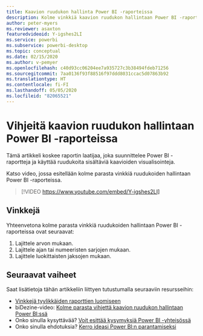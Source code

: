 ```yaml
---
title: Kaavion ruudukon hallinta Power BI -raporteissa
description: Kolme vinkkiä kaavion ruudukon hallintaan Power BI -raportin visualisoinneissa Power BI Desktopissa tai Power BI -palvelussa.
author: peter-myers
ms.reviewer: asaxton
featuredvideoid: Y-igshes2LI
ms.service: powerbi
ms.subservice: powerbi-desktop
ms.topic: conceptual
ms.date: 02/15/2020
ms.author: v-pemyer
ms.openlocfilehash: c40d93cc06204ee7a935727c3b38494fdeb71256
ms.sourcegitcommit: 7aa0136f93f88516f97ddd8031ccac5d07863b92
ms.translationtype: HT
ms.contentlocale: fi-FI
ms.lasthandoff: 05/05/2020
ms.locfileid: "82065521"
---
```

# <a name="tips-to-control-chart-gridlines-in-power-bi-reports"></a>Vihjeitä kaavion ruudukon hallintaan Power BI -raporteissa

Tämä artikkeli koskee raportin laatijaa, joka suunnittelee Power BI -raportteja ja käyttää ruudukoita sisältäviä kaavioiden visualisointeja.

Katso video, jossa esitellään kolme parasta vinkkiä ruudukoiden hallintaan Power BI -raporteissa.

> [!VIDEO https://www.youtube.com/embed/Y-igshes2LI]

## <a name="tips"></a>Vinkkejä

Yhteenvetona kolme parasta vinkkiä ruudukoiden hallintaan Power BI -raporteissa ovat seuraavat:

1. Lajittele arvon mukaan.
1. Lajittele ajan tai numeeristen sarjojen mukaan.
1. Lajittele luokittaisten jaksojen mukaan.

## <a name="next-steps"></a>Seuraavat vaiheet

Saat lisätietoja tähän artikkeliin liittyen tutustumalla seuraaviin resursseihin:

- [Vinkkejä tyylikkäiden raporttien luomiseen](../desktop-tips-and-tricks-for-creating-reports.md)
- biDezine-video: [Kolme parasta vihjettä kaavion ruudukon hallintaan Power BI:ssä](https://www.youtube.com/watch?v=Y-igshes2LI)
- Onko sinulla kysyttävää? [Voit esittää kysymyksiä Power BI -yhteisössä](https://community.powerbi.com/)
- Onko sinulla ehdotuksia? [Kerro ideasi Power BI:n parantamiseksi](https://ideas.powerbi.com)
